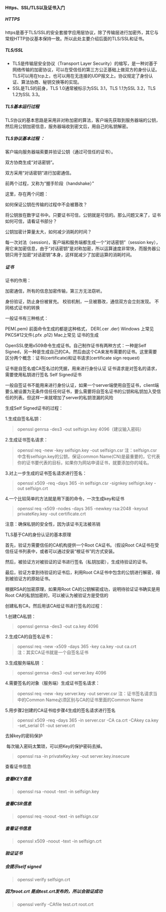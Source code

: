 #### Https、SSL/TLS以及证书入门
##### HTTPS
https是基于TLS/SSL的安全套接字应用层协议，除了传输层进行加密外，其它与常规HTTP协议基本保持一致。所以此处主要介绍后面的TLS/SSL和证书。
##### TLS/SSL
+ TLS是传输层安全协议（Transport Layer Security）的缩写，是一种对基于网络传输的加密协议，可以在受信任的第三方公正基础上做双方的身份认证。TLS可以用在tcp上，也可以用在无连接的UDP报文上。协议规定了身份认证、算法协商、秘钥交换等的实现。
+ SSL是TLS的前身，TLS 1.0通常被标示为SSL 3.1，TLS 1.1为SSL 3.2，TLS 1.2为SSL 3.3。
##### TLS基本运行过程

TLS协议的基本思路是采用非对称加密的算法，客户端先获取到服务器端的公钥，然后用公钥加密信息，服务器端收到密文后，用自己的私钥解密。

##### TLS协议基本过程 ：

客户端向服务器端索要并验证公钥（通过可信任的证书）。

双方协商生成“对话密钥”。

双方采用“对话密钥”进行加密通信。

前两个过程，又称为“握手阶段（handshake）”

这里，存在两个问题：

如何保证公钥在传输的过程中不会被篡改？

将公钥放在数字证书中。只要证书可信，公钥就是可信的。那么问题又来了，证书如何可信，请看证书部分？

公钥加密计算量太大，如何减少消耗的时间？

每一次对法（session)，客户端和服务端都生成一个“对话密钥”（session key），用它来加密信息，由于“对话密钥”是对称加密，所以运算速度非常快，而服务器公钥只用于加密“对话密钥”本身，这样就减少了加密运算的消耗时间。

##### 证书

证书的作用：

加密通信，所有的信息加密传输，第三方无法窃听。

身份验证，防止身份被冒充。
校验机制，一旦被篡改，通信双方会立刻发现。
不同格式证书的转换

一般证书有三种格式：

PEM(.pem) 前面命令生成的都是这种格式，
DER(.cer .der) Windows 上常见
PKCS#12文件(.pfx .p12) Mac上常见
证书的生成

OpenSSL使用x509命令生成证书。自己制作证书有两种方式：一种是Self Signed，另一种是生成自己的CA，然后由这个CA来发布需要的证书。这里需要区分两个概念：证书(certificate)和证书请求(certificate sign request)

证书是自签名或CA签名过的凭据，用来进行身份认证
证书请求是对签名的请求，需要使用私钥进行签名
Self Signed证书

一般自签证书不能用来进行身份认证，如果一个server端使用自签证书，client端要么被设置为无条件信任任何证书，要么需要将自签名证书的公钥和私钥加入受信任的列表。但这样一来就增加了server的私钥泄漏的风险

生成Self Signed证书的过程：

1.生成自签名私钥：
> openssl genrsa -des3 -out selfsign.key 4096（建议输入密码）

2.生成证书签名请求：
> openssl req -new -key selfsign.key -out selfsign.csr 
注：selfsign.csr中含有selfsign.key的公钥，保证common Name(CN)是最重要的，它代表你的证书要代表的目标，如果你为网站申请证书，就要添加你的域名。</br>

3.对上一步生成的证书签名请求进行签名：
> openssl x509 -req -days 365 -in selfsign.csr -signkey selfsign.key -out selfsign.crt

4.一个比较简单的方法就是用下面的命令，一次生成key和证书
> openssl req -x509 -nodes -days 365 -newkey rsa:2048 -keyout privateKey.key -out certificate.crt

注意：确保私钥的安全性，因为该证书无法被吊销

TLS基于CA的身份认证的基本原理

首先，验证方需要信任的CA机构提供一个Root CA证书。（假设Root CA证书在受信任证书列表中，或者可以通过安装“根证书”的方式安装。

然后，被验证方对被验证的证书进行签名（私钥加密），生成待验证的证书。

最后，验证方拿到待验证的证书后，利用Root CA证书中包含的公钥进行解密，得到被验证方的原始证书。

根据RSA的加密原理，如果用Root CA的公钥解密成功，说明待验证证书确实是用Root CA的私钥加密的，可以被认为被验证方是受信的

创建私有CA，然后用该CA给证书进行签名的过程：

1.创建CA私钥：
> openssl genrsa -des3 -out ca.key 4096

2.生成CA的自签名证书：
> openssl req -new -x509 -days 365 -key ca.key -out ca.crt   
注：其实CA证书就是一个自签名证书

3.生成服务端私钥 ：
> openssl genrsa -des3 -out server.key 4096

4.需要签名的对象（服务端）生成证书签名请求：
>openssl req -new -key server.key -out server.csr 
    注：证书签名请求当中的Common Name必须区别与CA的证书里面的Common Name

5.用步骤2创建的CA证书给步骤4生成的签名请求进行签名
>openssl x509 -req -days 365 -in server.csr -CA ca.crt -CAkey ca.key -set_serial 01 -out server.crt

去掉key的密码保护

​ 每次输入密码太繁琐，可以把Key的保护密码去掉。

> openssl rsa -in privateKey.key -out server.key.insecure

查看证书信息

##### 查看KEY信息
> openssl rsa -noout -text -in selfsign.key

##### 查看CSR信息
> openssl req -noout -text -in selfsign.csr

##### 查看证书信息
> openssl x509 -noout -text -in selfsign.crt

##### 验证证书
##### 会提示self signed
> openssl verify selfsign.crt

##### 因为root.crt 是由test.crt发布的，所以会验证成功
> openssl verify -CAfile test.crt root.crt
